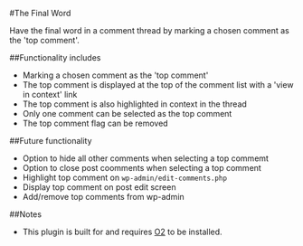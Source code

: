 #The Final Word

Have the final word in a comment thread by marking a chosen comment as the 'top comment'.

##Functionality includes

* Marking a chosen comment as the 'top comment'
* The top comment is displayed at the top of the comment list with a 'view in context' link
* The top comment is also highlighted in context in the thread
* Only one comment can be selected as the top comment
* The top comment flag can be removed

##Future functionality

* Option to hide all other comments when selecting a top commemt
* Option to close post coomments when selecting a top comment
* Highlight top comment on `wp-admin/edit-comments.php`
* Display top comment on post edit screen
* Add/remove top comments from wp-admin

##Notes

* This plugin is built for and requires [O2](https://github.com/Automattic/o2) to be installed.